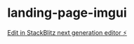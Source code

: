 # landing-page-imgui

[Edit in StackBlitz next generation editor ⚡️](https://stackblitz.com/~/github.com/TaverNxyz/landing-page-imgui)